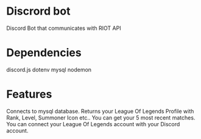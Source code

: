 # Discrord bot
 Discord Bot that communicates with RIOT API
# Dependencies
 discord.js
 dotenv
 mysql
 nodemon

# Features 
 Connects to mysql database.
 Returns your League Of Legends Profile with Rank, Level, Summoner Icon etc..
 You can get your 5 most recent matches.
 You can connect your League Of Legends account with your Discord account.
